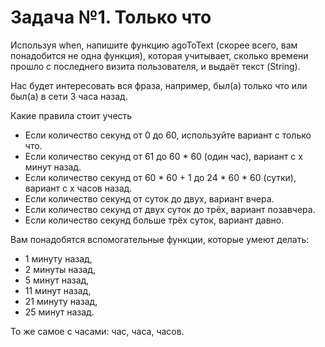 # Задача №1. Только что

Используя when, напишите функцию agoToText (скорее всего, вам понадобится не одна функция), которая учитывает, сколько времени прошло с последнего визита пользователя, и выдаёт текст (String).

Нас будет интересовать вся фраза, например, был(а) только что или был(а) в сети 3 часа назад.

Какие правила стоит учесть

* Если количество секунд от 0 до 60, используйте вариант с только что. 
* Если количество секунд от 61 до 60 * 60 (один час), вариант с x минут назад.
* Если количество секунд от 60 * 60 + 1 до 24 * 60 * 60 (сутки), вариант с x часов назад.
* Если количество секунд от суток до двух, вариант вчера.
* Если количество секунд от двух суток до трёх, вариант позавчера.
* Если количество секунд больше трёх суток, вариант давно.

Вам понадобятся вспомогательные функции, которые умеют делать:
* 1 минуту назад,
* 2 минуты назад,
* 5 минут назад,
* 11 минут назад,
* 21 минуту назад,
* 25 минут назад.

То же самое с часами: час, часа, часов.